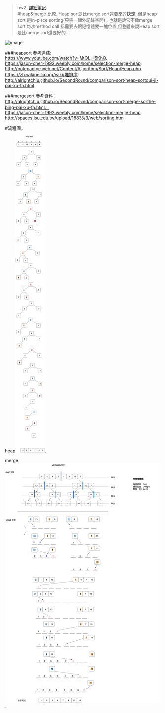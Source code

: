 >hw2. 
[詳細筆記](https://github.com/hello02923/lai/tree/master/content/week6#week6).   
#heap&merge 比較. 
Heap sort是比merge sort還要來的**快速**, 但是heap sort 是in-place sorting(只需一額外記錄空間) , 也就是說它不像merge sort 每次method call 都需要去跟記憶體要一塊位置,但整體來說Heap sort 是比merge sort還要好的 .  

![image](https://github.com/hello02923/lai/blob/master/image/截圖%202019-11-07%20下午7.23.15.png)


###heapsort 參考連結:  
https://www.youtube.com/watch?v=MtQL_ll5KhQ.   
https://jason-chen-1992.weebly.com/home/selection-merge-heap. 
http://notepad.yehyeh.net/Content/Algorithm/Sort/Heap/Heap.php. 
https://zh.wikipedia.org/wiki/堆排序.   
http://alrightchiu.github.io/SecondRound/comparison-sort-heap-sortdui-ji-pai-xu-fa.html


###mergesort 參考資料：  
http://alrightchiu.github.io/SecondRound/comparison-sort-merge-sorthe-bing-pai-xu-fa.html。   
https://jason-chen-1992.weebly.com/home/selection-merge-heap. 
http://spaces.isu.edu.tw/upload/18833/3/web/sorting.htm


    



#流程圖。

heap![](heap_sort.png).   

merge![](mergeDiagram.png). 
 



